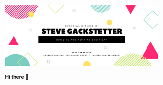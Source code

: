 [![Header](https://raw.githubusercontent.com/stevehackreactor/stevehackreactor/main/icon/Header.png "Header")](https://www.linkedin.com/in/steve-gackstetter/)

<!-- <img src="https://raw.githubusercontent.com/<OWNER>/<OWNER>/master/<GIF_NAME>.gif" width="30px"> -->

### Hi there 👋

<!--
**stevehackreactor/stevehackreactor** is a ✨ _special_ ✨ repository because its `README.md` (this file) appears on your GitHub profile.

Here are some ideas to get you started:

- 🔭 I’m currently working on ...
- 🌱 I’m currently learning ...
- 👯 I’m looking to collaborate on ...
- 🤔 I’m looking for help with ...
- 💬 Ask me about ...
- 📫 How to reach me: ...
- 😄 Pronouns: ...
- ⚡ Fun fact: ...
-->
